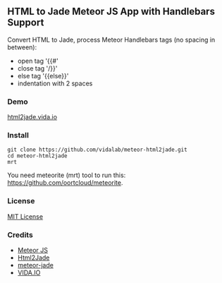 ## HTML to Jade Meteor JS App with Handlebars Support
Convert HTML to Jade, process Meteor Handlebars tags (no spacing in between):
+ open tag '{{#'
+ close tag '/}}'
+ else tag '{{else}}'
+ indentation with 2 spaces

### Demo
[html2jade.vida.io](http://html2jade.vida.io)

### Install

    git clone https://github.com/vidalab/meteor-html2jade.git
    cd meteor-html2jade
    mrt

You need meteorite (mrt) tool to run this: https://github.com/oortcloud/meteorite.

### License
[MIT License](http://www.opensource.org/licenses/MIT)

### Credits
+ [Meteor JS](https://www.meteor.com)
+ [Html2Jade](https://github.com/donpark/html2jade)
+ [meteor-jade](https://github.com/mquandalle/meteor-jade)
+ [VIDA.IO](https://vida.io)
